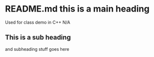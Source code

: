 # README.md this is a main heading #
Used for class demo in C++
N/A
## This is a sub heading ##
   and subheading stuff goes here
 
